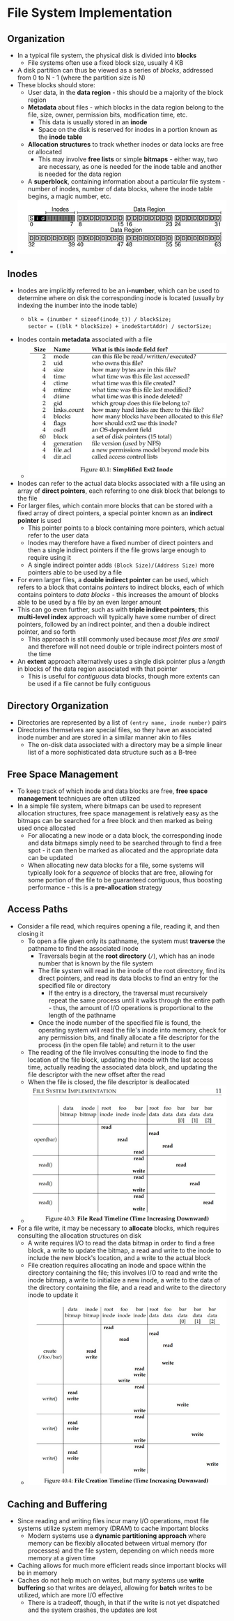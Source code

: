 # File System Implementation
## Organization
- In a typical file system, the physical disk is divided into **blocks**
    - File systems often use a fixed block size, usually 4 KB
- A disk partition can thus be viewed as a series of *blocks*, addressed from 0 to N - 1 (where the partition size is N)
- These blocks should store:   
    - User data, in the **data region** - this should be a majority of the block region
    - **Metadata** about files - which blocks in the data region belong to the file, size, owner, permission bits, modification time, etc.
        - This data is usually stored in an **inode**
        - Space on the disk is reserved for inodes in a portion known as the **inode table**
    - **Allocation structures** to track whether inodes or data locks are free or allocated
        - This may involve **free lists** or simple **bitmaps** - either way, two are necessary, as one is needed for the inode table and another is needed for the data region
    - A **superblock**, containing information about a particular file system - number of inodes, number of data blocks, where the inode table begins, a magic number, etc.
- ![Block Layout](../Images/Block_Layout.jpg)
## Inodes
- Inodes are implicitly referred to be an **i-number**, which can be used to determine where on disk the corresponding inode is located (usually by indexing the inumber into the inode table) 
    -     blk = (inumber * sizeof(inode_t)) / blockSize;
          sector = ((blk * blockSize) + inodeStartAddr) / sectorSize;
- Inodes contain **metadata** associated with a file
    - ![Inode Metadata](../Images/Inode_Data.jpg)
- Inodes can refer to the actual data blocks associated with a file using an array of **direct pointers**, each referring to one disk block that belongs to the file
- For larger files, which contain more blocks that can be stored with a fixed array of direct pointers, a special pointer known as an **indirect pointer** is used
    - This pointer points to a block containing more pointers, which actual refer to the user data
    - Inodes may therefore have a fixed number of direct pointers and then a single indirect pointers if the file grows large enough to require using it
    - A single indirect pointer adds `(Block Size)/(Address Size)` more pointers able to be used by a file
- For even larger files, a **double indirect pointer** can be used, which refers to a block that contains *pointers* to indirect blocks, each of which contains pointers to *data blocks* - this increases the amount of blocks able to be used by a file by an even larger amount
- This can go even further, such as with **triple indirect pointers**; this **multi-level index** approach will typically have some number of direct pointers, followed by an indirect pointer, and then a double indirect pointer, and so forth
    - This approach is still commonly used because *most files are small* and therefore will not need double or triple indirect pointers most of the time
- An **extent** approach alternatively uses a single disk pointer plus a *length* in blocks of the data region associated with that pointer
    - This is useful for *contiguous* data blocks, though more extents can be used if a file cannot be fully contiguous
## Directory Organization
- Directories are represented by a list of `(entry name, inode number)` pairs
- Directories themselves are special files, so they have an associated inode number and are stored in a similar manner akin to files
    - The on-disk data associated with a directory may be a simple linear list of a more sophisticated data structure such as a B-tree
## Free Space Management
- To keep track of which inode and data blocks are free, **free space management** techniques are often utilized
- In a simple file system, where bitmaps can be used to represent allocation structures, free space management is relatively easy as the bitmaps can be searched for a free block and then marked as being used once allocated
    - For allocating a new inode or a data block, the corresponding inode and data bitmaps simply need to be searched through to find a free spot - it can then be marked as allocated and the appropriate data can be updated
    - When allocating new data blocks for a file, some systems will typically look for a *sequence* of blocks that are free, allowing for some portion of the file to be guaranteed contiguous, thus boosting performance - this is a **pre-allocation** strategy
## Access Paths
- Consider a file read, which requires opening a file, reading it, and then closing it
    - To open a file given only its pathname, the system must **traverse** the pathname to find the associated inode 
        - Traversals begin at the **root directory** (`/`), which has an inode number that is known by the file system 
        - The file system will read in the inode of the root directory, find its direct pointers, and read its data blocks to find an entry for the specified file or directory
            - If the entry is a directory, the traversal must recursively repeat the same process until it walks through the entire path - thus, the amount of I/O operations is proportional to the length of the pathname
        - Once the inode number of the specified file is found, the operating system will read the file's inode into memory, check for any permission bits, and finally allocate a file descriptor for the process (in the open file table) and return it to the user
    - The reading of the file involves consulting the inode to find the location of the file block, updating the inode with the last access time, actually reading the associated data block, and updating the file descriptor with the new offset after the read
    - When the file is closed, the file descriptor is deallocated
    - ![File Read Timeline](../Images/File_Read_Timeline.jpg)
- For a file write, it may be necessary to **allocate** blocks, which requires consulting the allocation structures on disk
    - A write requires I/O to read the data bitmap in order to find a free block, a write to update the bitmap, a read and write to the inode to include the new block's location, and a write to the actual block
    - File creation requires allocating an inode and space within the directory containing the file; this involves I/O to read and write the inode bitmap, a write to initialize a new inode, a write to the data of the directory containing the file, and a read and write to the directory inode to update it 
    - ![File Create Timeline](../Images/File_Create_Timeline.jpg)
## Caching and Buffering
- Since reading and writing files incur many I/O operations, most file systems utilize system memory (DRAM) to cache important blocks
    - Modern systems use a **dynamic partitioning approach** where memory can be flexibly allocated between virtual memory (for processes) and the file system, depending on which needs more memory at a given time
- Caching allows for much more efficient reads since important blocks will be in memory
- Caches do not help much on writes, but many systems use **write buffering** so that writes are delayed, allowing for **batch** writes to be utilized, which are more I/O effective
    - There is a tradeoff, though, in that if the write is not yet dispatched and the system crashes, the updates are lost